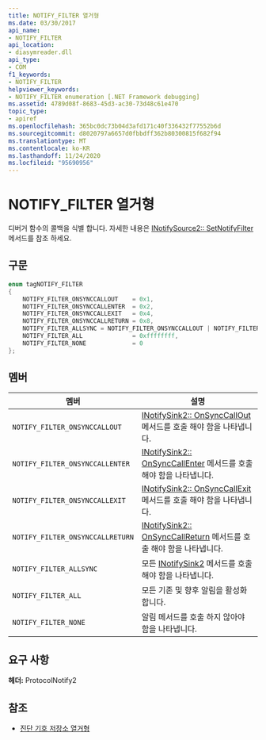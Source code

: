 ```yaml
---
title: NOTIFY_FILTER 열거형
ms.date: 03/30/2017
api_name:
- NOTIFY_FILTER
api_location:
- diasymreader.dll
api_type:
- COM
f1_keywords:
- NOTIFY_FILTER
helpviewer_keywords:
- NOTIFY_FILTER enumeration [.NET Framework debugging]
ms.assetid: 4789d08f-8683-45d3-ac30-73d48c61e470
topic_type:
- apiref
ms.openlocfilehash: 365bc0dc73b04d3afd171c40f336432f77552b6d
ms.sourcegitcommit: d8020797a6657d0fbbdff362b80300815f682f94
ms.translationtype: MT
ms.contentlocale: ko-KR
ms.lasthandoff: 11/24/2020
ms.locfileid: "95690956"
---
```

# <a name="notify_filter-enumeration"></a>NOTIFY_FILTER 열거형

디버거 함수의 콜백을 식별 합니다. 자세한 내용은 [INotifySource2:: SetNotifyFilter](inotifysource2-setnotifyfilter-method.md) 메서드를 참조 하세요.  
  
## <a name="syntax"></a>구문  
  
```cpp  
enum tagNOTIFY_FILTER  
{  
    NOTIFY_FILTER_ONSYNCCALLOUT    = 0x1,  
    NOTIFY_FILTER_ONSYNCCALLENTER  = 0x2,  
    NOTIFY_FILTER_ONSYNCCALLEXIT   = 0x4,  
    NOTIFY_FILTER_ONSYNCCALLRETURN = 0x8,  
    NOTIFY_FILTER_ALLSYNC = NOTIFY_FILTER_ONSYNCCALLOUT | NOTIFY_FILTER_ONSYNCCALLENTER | NOTIFY_FILTER_ONSYNCCALLEXIT | NOTIFY_FILTER_ONSYNCCALLRETURN,  
    NOTIFY_FILTER_ALL              = 0xffffffff,  
    NOTIFY_FILTER_NONE             = 0  
};  
```  
  
## <a name="members"></a>멤버  
  
|멤버|설명|  
|------------|-----------------|  
|`NOTIFY_FILTER_ONSYNCCALLOUT`|[INotifySink2:: OnSyncCallOut](inotifysink2-onsynccallout-method.md) 메서드를 호출 해야 함을 나타냅니다.|  
|`NOTIFY_FILTER_ONSYNCCALLENTER`|[INotifySink2:: OnSyncCallEnter](inotifysink2-onsynccallenter-method.md) 메서드를 호출 해야 함을 나타냅니다.|  
|`NOTIFY_FILTER_ONSYNCCALLEXIT`|[INotifySink2:: OnSyncCallExit](inotifysink2-onsynccallexit-method.md) 메서드를 호출 해야 함을 나타냅니다.|  
|`NOTIFY_FILTER_ONSYNCCALLRETURN`|[INotifySink2:: OnSyncCallReturn](inotifysink2-onsynccallreturn-method.md) 메서드를 호출 해야 함을 나타냅니다.|  
|`NOTIFY_FILTER_ALLSYNC`|모든 [INotifySink2](inotifysink2-interface.md) 메서드를 호출 해야 함을 나타냅니다.|  
|`NOTIFY_FILTER_ALL`|모든 기존 및 향후 알림을 활성화 합니다.|  
|`NOTIFY_FILTER_NONE`|알림 메서드를 호출 하지 않아야 함을 나타냅니다.|  
  
## <a name="requirements"></a>요구 사항  

 **헤더:** ProtocolNotify2  
  
## <a name="see-also"></a>참조

- [진단 기호 저장소 열거형](diagnostics-symbol-store-enumerations.md)

